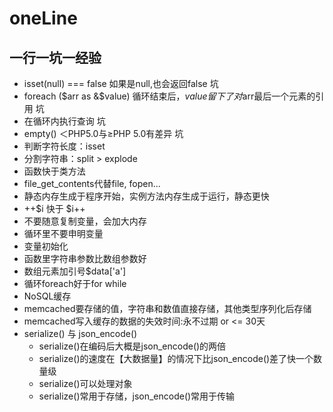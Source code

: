 # oneLine
## 一行一坑一经验
* isset(null) === false 如果是null,也会返回false 坑
* foreach ($arr as &$value) 循环结束后，$value留下了对$arr最后一个元素的引用  坑
* 在循环内执行查询 坑
* empty() ＜PHP5.0与≥PHP 5.0有差异 坑
* 判断字符长度：isset
* 分割字符串：split > explode
* 函数快于类方法
* file_get_contents代替file, fopen...
* 静态内存生成于程序开始，实例方法内存生成于运行，静态更快
* ++$i 快于 $i++
* 不要随意复制变量，会加大内存
* 循环里不要申明变量
* 变量初始化
* 函数里字符串参数比数组参数好
* 数组元素加引号$data['a']
* 循环foreach好于for while
* NoSQL缓存
* memcached要存储的值，字符串和数值直接存储，其他类型序列化后存储
* memcached写入缓存的数据的失效时间:永不过期 or <= 30天
* serialize() 与 json_encode()
    * serialize()在编码后大概是json_encode()的两倍
    * serialize()的速度在【大数据量】的情况下比json_encode()差了快一个数量级
    * serialize()可以处理对象
    * serialize()常用于存储，json_encode()常用于传输
